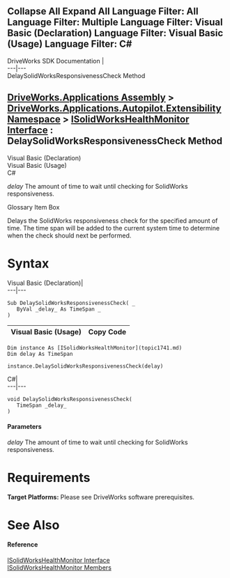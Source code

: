 Collapse All Expand All Language Filter: All  Language Filter: Multiple  Language Filter: Visual Basic (Declaration) Language Filter: Visual Basic (Usage) Language Filter: C#  
---  
DriveWorks SDK Documentation  |   
---|---  
DelaySolidWorksResponsivenessCheck Method   
  
[DriveWorks.Applications Assembly](topic13.md) > [DriveWorks.Applications.Autopilot.Extensibility Namespace](topic1633.md) > [ISolidWorksHealthMonitor Interface](topic1741.md) : DelaySolidWorksResponsivenessCheck Method  
---  
  
Visual Basic (Declaration)    
Visual Basic (Usage)    
C# 

_delay_
    The amount of time to wait until checking for SolidWorks responsiveness.

Glossary Item Box

Delays the SolidWorks responsiveness check for the specified amount of time. The time span will be added to the current system time to determine when the check should next be performed. 

# Syntax

Visual Basic (Declaration)|   
---|---  
      
    
    Sub DelaySolidWorksResponsivenessCheck( _
       ByVal _delay_ As TimeSpan _
    )   
  
Visual Basic (Usage)| Copy Code  
---|---  
      
    
    Dim instance As [ISolidWorksHealthMonitor](topic1741.md)
    Dim delay As TimeSpan
     
    instance.DelaySolidWorksResponsivenessCheck(delay)  
  
C#|   
---|---  
      
    
    void DelaySolidWorksResponsivenessCheck( 
       TimeSpan _delay_
    )  
  
#### Parameters

 _delay_
    The amount of time to wait until checking for SolidWorks responsiveness.

# Requirements

**Target Platforms:** Please see DriveWorks software prerequisites.

# See Also

#### Reference

[ISolidWorksHealthMonitor Interface](topic1741.md)   
[ISolidWorksHealthMonitor Members](topic1742.md)



